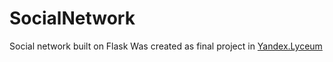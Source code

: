 # SocialNetwork
Social network built on Flask
Was created as final project in <a href="https://academy.yandex.ru/lyceum/">Yandex.Lyceum</a>
